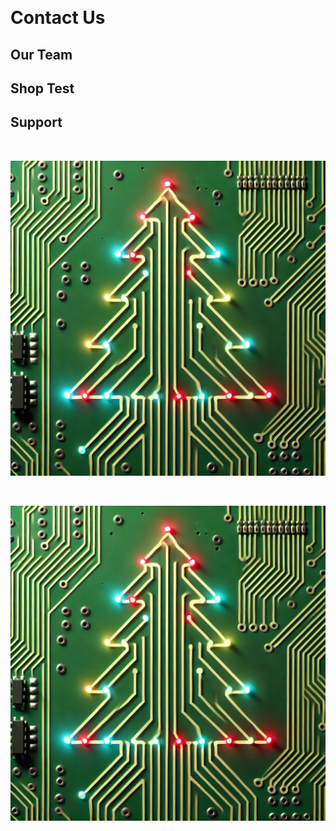 &nbsp;

# Contact Us

## Our Team

## Shop Test

## Support

&nbsp;

![](assets/tree-2.jpg)

&nbsp;

![](assets/tree-3.jpg)